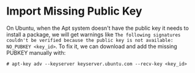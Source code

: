 # Import Missing Public Key

On Ubuntu, when the Apt system doesn't have the public key it needs to install a package, we will get warnings like `The following signatures couldn't be verified because the public key is not available: NO_PUBKEY <key_id>`. To fix it, we can download and add the missing PUBKEY manually with:

```console
# apt-key adv --keyserver keyserver.ubuntu.com --recv-key <key_id>
```
